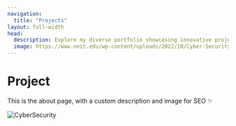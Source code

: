 ```yaml
---
navigation:
  title: "Projects"
layout: full-width
head:
  description: Explore my diverse portfolio showcasing innovative projects across various domains, from web development to digital design. Discover my expertise and creativity in every project.
  image: https://www.neit.edu/wp-content/uploads/2022/10/Cyber-Security-Icon-Concept-2-1.jpeg
---
```


# Project

This is the about page, with a custom description and image for SEO ✨

![CyberSecurity](https://www.neit.edu/wp-content/uploads/2022/10/Cyber-Security-Icon-Concept-2-1.jpeg)
